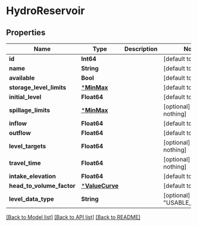 # HydroReservoir

## Properties

Name | Type | Description | Notes
------------ | ------------- | ------------- | -------------
**id** | **Int64** |  | [default to nothing]
**name** | **String** |  | [default to nothing]
**available** | **Bool** |  | [default to nothing]
**storage_level_limits** | [***MinMax**](MinMax.md) |  | [default to nothing]
**initial_level** | **Float64** |  | [default to nothing]
**spillage_limits** | [***MinMax**](MinMax.md) |  | [optional] [default to nothing]
**inflow** | **Float64** |  | [default to nothing]
**outflow** | **Float64** |  | [default to nothing]
**level_targets** | **Float64** |  | [optional] [default to nothing]
**travel_time** | **Float64** |  | [optional] [default to nothing]
**intake_elevation** | **Float64** |  | [default to nothing]
**head_to_volume_factor** | [***ValueCurve**](ValueCurve.md) |  | [default to nothing]
**level_data_type** | **String** |  | [optional] [default to "USABLE_VOLUME"]

[[Back to Model list]](../README.md#models) [[Back to API list]](../README.md#api-endpoints) [[Back to README]](../README.md)
